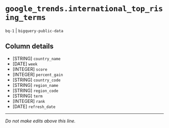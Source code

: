 # `google_trends.international_top_rising_terms`
`bq-1` | `bigquery-public-data`

## Column details
* [STRING]    `country_name`
* [DATE]      `week`
* [INTEGER]   `score`
* [INTEGER]   `percent_gain`
* [STRING]    `country_code`
* [STRING]    `region_name`
* [STRING]    `region_code`
* [STRING]    `term`
* [INTEGER]   `rank`
* [DATE]      `refresh_date`

-------------------------------------------------------------------------------
*Do not make edits above this line.*
